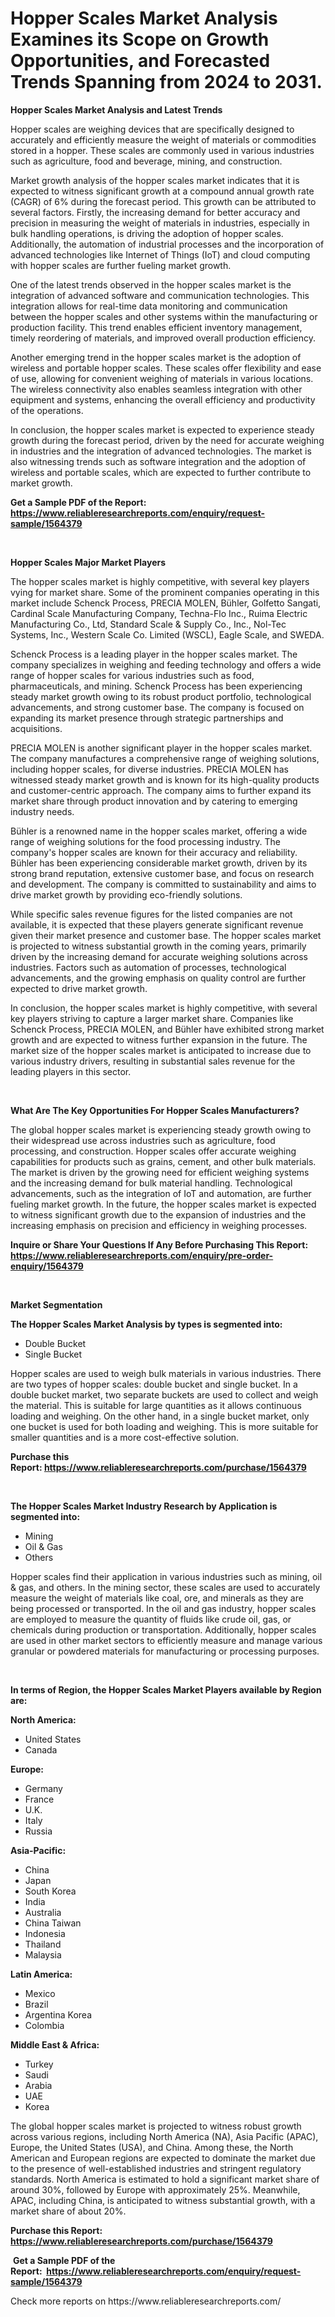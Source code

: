 <p><h1>Hopper Scales Market Analysis Examines its Scope on Growth Opportunities, and Forecasted Trends Spanning from 2024 to 2031.</h1></p><p><strong>Hopper Scales Market Analysis and Latest Trends</strong></p>
<p><p>Hopper scales are weighing devices that are specifically designed to accurately and efficiently measure the weight of materials or commodities stored in a hopper. These scales are commonly used in various industries such as agriculture, food and beverage, mining, and construction.</p><p>Market growth analysis of the hopper scales market indicates that it is expected to witness significant growth at a compound annual growth rate (CAGR) of 6% during the forecast period. This growth can be attributed to several factors. Firstly, the increasing demand for better accuracy and precision in measuring the weight of materials in industries, especially in bulk handling operations, is driving the adoption of hopper scales. Additionally, the automation of industrial processes and the incorporation of advanced technologies like Internet of Things (IoT) and cloud computing with hopper scales are further fueling market growth.</p><p>One of the latest trends observed in the hopper scales market is the integration of advanced software and communication technologies. This integration allows for real-time data monitoring and communication between the hopper scales and other systems within the manufacturing or production facility. This trend enables efficient inventory management, timely reordering of materials, and improved overall production efficiency.</p><p>Another emerging trend in the hopper scales market is the adoption of wireless and portable hopper scales. These scales offer flexibility and ease of use, allowing for convenient weighing of materials in various locations. The wireless connectivity also enables seamless integration with other equipment and systems, enhancing the overall efficiency and productivity of the operations.</p><p>In conclusion, the hopper scales market is expected to experience steady growth during the forecast period, driven by the need for accurate weighing in industries and the integration of advanced technologies. The market is also witnessing trends such as software integration and the adoption of wireless and portable scales, which are expected to further contribute to market growth.</p></p>
<p><strong>Get a Sample PDF of the Report:&nbsp; <a href="https://www.reliableresearchreports.com/enquiry/request-sample/1564379">https://www.reliableresearchreports.com/enquiry/request-sample/1564379</a></strong></p>
<p>&nbsp;</p>
<p><strong>Hopper Scales Major Market Players</strong></p>
<p><p>The hopper scales market is highly competitive, with several key players vying for market share. Some of the prominent companies operating in this market include Schenck Process, PRECIA MOLEN, Bühler, Golfetto Sangati, Cardinal Scale Manufacturing Company, Techna-Flo Inc., Ruima Electric Manufacturing Co., Ltd, Standard Scale & Supply Co., Inc., Nol-Tec Systems, Inc., Western Scale Co. Limited (WSCL), Eagle Scale, and SWEDA.</p><p>Schenck Process is a leading player in the hopper scales market. The company specializes in weighing and feeding technology and offers a wide range of hopper scales for various industries such as food, pharmaceuticals, and mining. Schenck Process has been experiencing steady market growth owing to its robust product portfolio, technological advancements, and strong customer base. The company is focused on expanding its market presence through strategic partnerships and acquisitions.</p><p>PRECIA MOLEN is another significant player in the hopper scales market. The company manufactures a comprehensive range of weighing solutions, including hopper scales, for diverse industries. PRECIA MOLEN has witnessed steady market growth and is known for its high-quality products and customer-centric approach. The company aims to further expand its market share through product innovation and by catering to emerging industry needs.</p><p>Bühler is a renowned name in the hopper scales market, offering a wide range of weighing solutions for the food processing industry. The company's hopper scales are known for their accuracy and reliability. Bühler has been experiencing considerable market growth, driven by its strong brand reputation, extensive customer base, and focus on research and development. The company is committed to sustainability and aims to drive market growth by providing eco-friendly solutions.</p><p>While specific sales revenue figures for the listed companies are not available, it is expected that these players generate significant revenue given their market presence and customer base. The hopper scales market is projected to witness substantial growth in the coming years, primarily driven by the increasing demand for accurate weighing solutions across industries. Factors such as automation of processes, technological advancements, and the growing emphasis on quality control are further expected to drive market growth.</p><p>In conclusion, the hopper scales market is highly competitive, with several key players striving to capture a larger market share. Companies like Schenck Process, PRECIA MOLEN, and Bühler have exhibited strong market growth and are expected to witness further expansion in the future. The market size of the hopper scales market is anticipated to increase due to various industry drivers, resulting in substantial sales revenue for the leading players in this sector.</p></p>
<p>&nbsp;</p>
<p><strong>What Are The Key Opportunities For Hopper Scales Manufacturers?</strong></p>
<p><p>The global hopper scales market is experiencing steady growth owing to their widespread use across industries such as agriculture, food processing, and construction. Hopper scales offer accurate weighing capabilities for products such as grains, cement, and other bulk materials. The market is driven by the growing need for efficient weighing systems and the increasing demand for bulk material handling. Technological advancements, such as the integration of IoT and automation, are further fueling market growth. In the future, the hopper scales market is expected to witness significant growth due to the expansion of industries and the increasing emphasis on precision and efficiency in weighing processes.</p></p>
<p><strong>Inquire or Share Your Questions If Any Before Purchasing This Report: <a href="https://www.reliableresearchreports.com/enquiry/pre-order-enquiry/1564379">https://www.reliableresearchreports.com/enquiry/pre-order-enquiry/1564379</a></strong></p>
<p>&nbsp;</p>
<p><strong>Market Segmentation</strong></p>
<p><strong>The Hopper Scales Market Analysis by types is segmented into:</strong></p>
<p><ul><li>Double Bucket</li><li>Single Bucket</li></ul></p>
<p><p>Hopper scales are used to weigh bulk materials in various industries. There are two types of hopper scales: double bucket and single bucket. In a double bucket market, two separate buckets are used to collect and weigh the material. This is suitable for large quantities as it allows continuous loading and weighing. On the other hand, in a single bucket market, only one bucket is used for both loading and weighing. This is more suitable for smaller quantities and is a more cost-effective solution.</p></p>
<p><strong>Purchase this Report:&nbsp;<a href="https://www.reliableresearchreports.com/purchase/1564379">https://www.reliableresearchreports.com/purchase/1564379</a></strong></p>
<p>&nbsp;</p>
<p><strong>The Hopper Scales Market Industry Research by Application is segmented into:</strong></p>
<p><ul><li>Mining</li><li>Oil & Gas</li><li>Others</li></ul></p>
<p><p>Hopper scales find their application in various industries such as mining, oil & gas, and others. In the mining sector, these scales are used to accurately measure the weight of materials like coal, ore, and minerals as they are being processed or transported. In the oil and gas industry, hopper scales are employed to measure the quantity of fluids like crude oil, gas, or chemicals during production or transportation. Additionally, hopper scales are used in other market sectors to efficiently measure and manage various granular or powdered materials for manufacturing or processing purposes.</p></p>
<p>&nbsp;</p>
<p><strong>In terms of Region, the Hopper Scales Market Players available by Region are:</strong></p>
<p>
    <p> <strong> North America: </strong>
        <ul>
            <li>United States</li>
            <li>Canada</li>
        </ul>
        </p> 
    <p> <strong> Europe: </strong>
        <ul>
            <li>Germany</li>
            <li>France</li>
            <li>U.K.</li>
            <li>Italy</li>
            <li>Russia</li>
        </ul>
        </p> 
    <p> <strong> Asia-Pacific: </strong>
        <ul>
            <li>China</li>
            <li>Japan</li>
            <li>South Korea</li>
            <li>India</li>
            <li>Australia</li>
            <li>China Taiwan</li>
            <li>Indonesia</li>
            <li>Thailand</li>
            <li>Malaysia</li>
        </ul>
        </p> 
    <p> <strong> Latin America: </strong>
        <ul>
            <li>Mexico</li>
            <li>Brazil</li>
            <li>Argentina Korea</li>
            <li>Colombia</li>
        </ul>
        </p> 
    <p> <strong> Middle East & Africa: </strong>
        <ul>
            <li>Turkey</li>
            <li>Saudi</li>
            <li>Arabia</li>
            <li>UAE</li>
            <li>Korea</li>
        </ul>
    </p>
    </p>
<p><p>The global hopper scales market is projected to witness robust growth across various regions, including North America (NA), Asia Pacific (APAC), Europe, the United States (USA), and China. Among these, the North American and European regions are expected to dominate the market due to the presence of well-established industries and stringent regulatory standards. North America is estimated to hold a significant market share of around 30%, followed by Europe with approximately 25%. Meanwhile, APAC, including China, is anticipated to witness substantial growth, with a market share of about 20%.</p></p>
<p><strong>Purchase this Report: <a href="https://www.reliableresearchreports.com/purchase/1564379">https://www.reliableresearchreports.com/purchase/1564379</a></strong></p>
<p>&nbsp;<strong>Get a Sample PDF of the Report:&nbsp;&nbsp;<a href="https://www.reliableresearchreports.com/enquiry/request-sample/1564379">https://www.reliableresearchreports.com/enquiry/request-sample/1564379</a></strong></p>
<p><strong></strong></p>
<p>Check more reports on https://www.reliableresearchreports.com/</p>